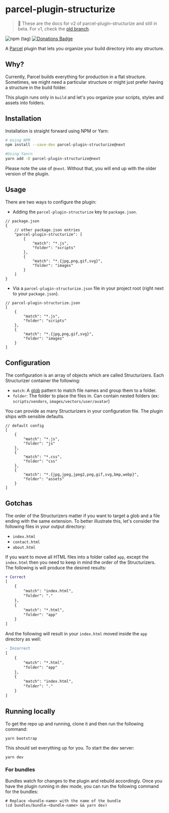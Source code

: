 # parcel-plugin-structurize

> 🚨 These are the docs for v2 of parcel-plugin-structurize and still in beta. For v1, check the [old branch](https://github.com/samrith-s/parcel-plugin-structurize/tree/master).

![npm (tag)](https://img.shields.io/npm/v/parcel-plugin-structurize/next)
[![Donations Badge](https://yourdonation.rocks/images/badge.svg)](https://www.patreon.com/samrith)

A [Parcel][parcel] plugin that lets you organize your build directory into any structure.

## Why?

Currently, Parcel builds everything for production in a flat structure. Sometimes, we might need a particular structure or might just prefer having a structure in the build folder.

This plugin runs only in `build` and let's you organize your scripts, styles and assets into folders.

## Installation

Installation is straight forward using NPM or Yarn:

```bash
# Using NPM
npm install --save-dev parcel-plugin-structurize@next

#Using Yanrn
yarn add -D parcel-plugin-structurize@next
```

Please note the use of `@next`. Without that, you will end up with the older version of the plugin.

## Usage

There are two ways to configure the plugin:

-   Adding the `parcel-plugin-structurize` key to `package.json`.

```jsonc
// package.json
{
    // other package.json entries
    "parcel-plugin-structurize": [
        {
            "match": "*.js",
            "folder": "scripts"
        },
        {
            "match": "*.{jpg,png,gif,svg}",
            "folder": "images"
        }
    ]
}
```

-   Via a `parcel-plugin-structurize.json` file in your project root (right next to your `package.json`).

```jsonc
// parcel-plugin-structurize.json
[
    {
        "match": "*.js",
        "folder": "scripts"
    },
    {
        "match": "*.{jpg,png,gif,svg}",
        "folder": "images"
    }
]
```

## Configuration

The configuration is an array of objects which are called Structurizers. Each Structurizer container the following:

-   `match`: A [glob][glob] pattern to match file names and group them to a folder.
-   `folder`: The folder to place the files in. Can contain nested folders (ex: `scripts/vendors`, `images/vectors/user/avatar`)

You can provide as many Structurizers in your configuration file. The plugin ships with sensible defaults.

```jsonc
// default config
[
    {
        "match": "*.js",
        "folder": "js"
    },
    {
        "match": "*.css",
        "folder": "css"
    },
    {
        "match": "*.{jpg,jpeg,jpeg2,png,gif,svg,bmp,webp}",
        "folder": "assets"
    }
]
```

## Gotchas

The order of the Structurizers matter if you want to target a glob and a file ending with the same extension. To better illustrate this, let's consider the following files in your output directory:

-   `index.html`
-   `contact.html`
-   `about.html`

If you want to move all HTML files into a folder called `app`, except the `index.html` then you need to keep in mind the order of the Structurizers. The following is will produce the desired results:

```diff
+ Correct
[
    {
        "match": "index.html",
        "folder": "."
    },
    {
        "match": "*.html",
        "folder": "app"
    }
]
```

And the following will result in your `index.html` moved inside the `app` directory as well:

```diff
- Incorrect
[
    {
        "match": "*.html",
        "folder": "app"
    },
    {
        "match": "index.html",
        "folder": "."
    }
]
```

## Running locally

To get the repo up and running, clone it and then run the following command:

```shell
yarn bootstrap
```

This should set everything up for you. To start the dev server:

```shell
yarn dev
```

### For bundles

Bundles watch for changes to the plugin and rebuild accordingly. Once you have the plugin running in dev mode, you can run the following command for the bundles:

```shell
# Replace <bundle-name> with the name of the bundle
(cd bundles/bundle-<bundle-name> && yarn dev)
```

[parcel]: https://parceljs.org
[glob]: https://en.wikipedia.org/wiki/Glob_(programming)
[v2]: https://github.com/samrith-s/parcel-plugin-structurize/issues/25
